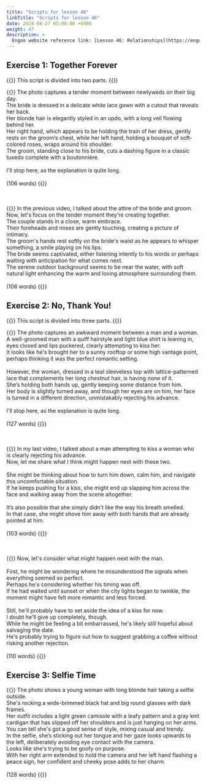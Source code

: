 ```yaml
---
title: "Scripts for lesson 46"
linkTitle: "Scripts for lesson 46"
date: 2024-08-27 05:00:00 +0900
weight: 47
description: >
  Engoo website reference link: [Lesson 46: Relationships](https://engoo.com/app/lessons/describing-pictures-intermediate-describing-pictures-relationships/KsK95k0kEeev4rucxjPDpw?category_id=P_HriMOnEeifo0O-yMP42w&course_id=ZZasjsOnEeiHZVOMC0VfdA)
---
```


## Exercise 1: Together Forever

{{<alert>}}
This script is divided into two parts.
{{</alert>}}

{{<card header="**1st script**">}}
The photo captures a tender moment between newlyweds on their big day. <br/>
The bride is dressed in a delicate white lace gown with a cutout that reveals her back.<br/>
Her blonde hair is elegantly styled in an updo, with a long veil flowing behind her.<br/>
Her right hand, which appears to be holding the train of her dress, gently rests on the groom’s chest, while her left hand, holding a bouquet of soft-colored roses, wraps around his shoulder.<br/>
The groom, standing close to his bride, cuts a dashing figure in a classic tuxedo complete with a boutonnière.<br/>
<br/>
I'll stop here, as the explanation is quite long.<br/>
<br/>
(106 words)
{{</card>}}

　

{{<card header="**2nd script**">}}
In the previous video, I talked about the attire of the bride and groom. <br/>
Now, let's focus on the tender moment they're creating together.<br/>
The couple stands in a close, warm embrace. <br/>
Their foreheads and noses are gently touching, creating a picture of intimacy. <br/>
The groom's hands rest softly on the bride's waist as he appears to whisper something, a smile playing on his lips. <br/>
The bride seems captivated, either listening intently to his words or perhaps waiting with anticipation for what comes next.<br/>
The serene outdoor background seems to be near the water, with soft natural light enhancing the warm and loving atmosphere surrounding them.<br/>
<br/>
(106 words)
{{</card>}}


## Exercise 2: No, Thank You!

{{<alert>}}
This script is divided into three parts.
{{</alert>}}

{{<card header="**1st script**">}}
The photo captures an awkward moment between a man and a woman. <br/>
A well-groomed man with a quiff hairstyle and light blue shirt is leaning in, eyes closed and lips puckered, clearly attempting to kiss her. <br/>
It looks like he's brought her to a sunny rooftop or some high vantage point, perhaps thinking it was the perfect romantic setting.<br/>
<br/>
However, the woman, dressed in a teal sleeveless top with lattice-patterned lace that complements her long chestnut hair, is having none of it. <br/>
She’s holding both hands up, gently keeping some distance from him. <br/>
Her body is slightly turned away, and though her eyes are on him, her face is turned in a different direction, unmistakably rejecting his advance. <br/>
<br/>
I'll stop here, as the explanation is quite long.<br/>
<br/>
(127 words)
{{</card>}}

　

{{<card header="**2nd script**">}}
In my last video, I talked about a man attempting to kiss a woman who is clearly rejecting his advance.<br/>
Now, let me share what I think might happen next with these two.<br/>
<br/>
She might be thinking about how to turn him down, calm him, and navigate this uncomfortable situation. <br/>
If he keeps pushing for a kiss, she might end up slapping him across the face and walking away from the scene altogether.<br/>
<br/>
It’s also possible that she simply didn’t like the way his breath smelled. <br/>
In that case, she might shove him away with both hands that are already pointed at him.<br/>
<br/>
(103 words)
{{</card>}}

　

{{<card header="**3rd script**">}}
Now, let's consider what might happen next with the man.<br/>
<br/>
First, he might be wondering where he misunderstood the signals when everything seemed so perfect. <br/>
Perhaps he's considering whether his timing was off. <br/>
If he had waited until sunset or when the city lights began to twinkle, the moment might have felt more romantic and less forced.<br/>
<br/>
Still, he'll probably have to set aside the idea of a kiss for now. <br/>
I doubt he'll give up completely, though. <br/>
While he might be feeling a bit embarrassed, he's likely still hopeful about salvaging the date.<br/>
He's probably trying to figure out how to suggest grabbing a coffee without risking another rejection.<br/>
<br/>
(110 words)
{{</card>}}


## Exercise 3: Selfie Time

{{<card header="**Script**">}}
The photo shows a young woman with long blonde hair taking a selfie outside.<br/>
She's rocking a wide-brimmed black hat and big round glasses with dark frames. <br/>
Her outfit includes a light green camisole with a leafy pattern and a gray knit cardigan that has slipped off her shoulders and is just hanging on her arms. <br/>
You can tell she's got a good sense of style, mixing casual and trendy.<br/>
In the selfie, she’s sticking out her tongue and her gaze looks upwards to the left, deliberately avoiding eye contact with the camera.<br/>
Looks like she's trying to be goofy on purpose.<br/>
With her right arm extended to hold the camera and her left hand flashing a peace sign, her confident and cheeky pose adds to her charm.<br/>
<br/>
(128 words)
{{</card>}}

